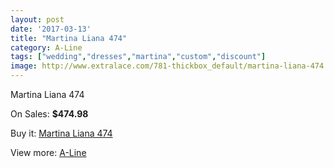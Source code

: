 ```yaml
---
layout: post
date: '2017-03-13'
title: "Martina Liana 474"
category: A-Line
tags: ["wedding","dresses","martina","custom","discount"]
image: http://www.extralace.com/781-thickbox_default/martina-liana-474.jpg
---
```

Martina Liana 474

On Sales: **$474.98**
<a href="https://www.extralace.com/a-line/371-martina-liana-474.html"><amp-img layout="responsive" width="600" height="600" src="//www.extralace.com/781-thickbox_default/martina-liana-474.jpg" alt="Martina Liana 474 0" /></a>
<a href="https://www.extralace.com/a-line/371-martina-liana-474.html"><amp-img layout="responsive" width="600" height="600" src="//www.extralace.com/782-thickbox_default/martina-liana-474.jpg" alt="Martina Liana 474 1" /></a>

Buy it: [Martina Liana 474](https://www.extralace.com/a-line/371-martina-liana-474.html "Martina Liana 474")

View more: [A-Line](https://www.extralace.com/2-a-line "A-Line")